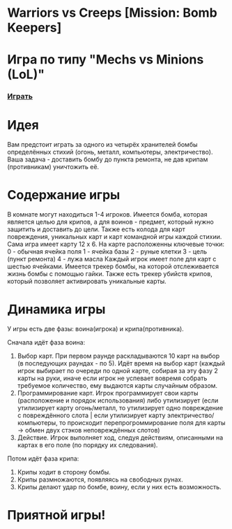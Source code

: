 # Warriors vs Creeps [Mission: Bomb Keepers]
# Игра по типу "Mechs vs Minions (LoL)"

### [Играть](https://blazzer-band.github.io/Warriors-vs-Creeps/index.html)

# Идея
Вам предстоит играть за одного из четырёх хранителей бомбы определённых стихий (огонь, металл, компьютеры, электричество). Ваша задача - доставить бомбу до пункта ремонта, не дав крипам (противникам) уничтожить её. 

# Содержание игры
В комнате могут находиться 1-4 игроков. 
Имеется бомба, которая является целью для крипов, а для воинов - предмет, который нужно защитить и доставить до цели. 
Также есть колода для карт повреждения, уникальных карт и карт командной игры каждой стихии. 
Сама игра имеет карту 12 х 6. 
На карте расположенны ключевые точки:
0 - обычная ячейка поля
1 - ячейка базы
2 - руные клетки
3 - цель (пункт ремонта)
4 - лужа масла
Каждый игрок имеет поле для карт с шестью ячейками.
Имеется трекер бомбы, на которой отслеживается жизнь бомбы с помощью гайки.
Также есть трекер убийств крипов, который позволяет активировать уникальные карты.

# Динамика игры
У игры есть две фазы: воина(игрока) и крипа(противника). 

Сначала идёт фаза воина:
1) Выбор карт. 
При первом раунде раскладываются 10 карт на выбор (в последующих раундах - по 5). Идёт время на выбор карт (каждый игрок выбирает по очереди по одной карте, собирая за эту фазу 2 карты на руки, иначе если игрок не успевает вовремя собрать требуемое количество, ему выдаются карты случайным образом. 
2) Программирование карт.
Игрок программирует свои карты (расположение и порядок использования) либо утилизирует (если утилизирует карту огонь/металл, то утилизирует одно повреждение с повреждённого слота | если утилизирует карту электричество/компьютеры, то происходит перепрогроммирование поля для карты -> обмен двух стэков неповреждённых слотов)
3) Действие.
Игрок выполняет ход, следуя действиям, описанными на картах в его поле (по порядку их следования).

Потом идёт фаза крипа:
1) Крипы ходит в сторону бомбы.
2) Крипы размножаются, появляясь на свободных рунах.
3) Крипы делают удар по бомбе, воину, если у них есть возможность.

# Приятной игры!
